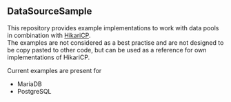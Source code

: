 ## DataSourceSample
 
This repository provides example implementations to work with data pools in combination with [HikariCP](https://github.com/brettwooldridge/HikariCP). \
The examples are not considered as a best practise and are not designed to be copy pasted to other code, but can be used as a reference for own implementations of HikariCP.

Current examples are present for
- MariaDB
- PostgreSQL